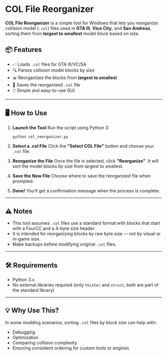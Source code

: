 # COL File Reorganizer

**COL File Reorganizer** is a simple tool for Windows that lets you reorganize collision model (`.col`) files used in **GTA III**, **Vice City**, and **San Andreas**, sorting them from **largest to smallest** model block based on size.

## 📦 Features

* ✅ Loads `.col` files for GTA III/VC/SA
* 🔍 Parses collision model blocks by size
* 📊 Reorganizes the blocks from **largest to smallest**
* 💾 Saves the reorganized `.col` file
* 🖱️ Simple and easy-to-use GUI

---

## 🖥️ How to Use

1. **Launch the Tool**
   Run the script using Python 3:

   ```bash
   python col_reorganizer.py
   ```

2. **Select a .col File**
   Click the **"Select COL File"** button and choose your `.col` file.

3. **Reorganize the File**
   Once the file is selected, click **"Reorganize"**. It will sort the model blocks by size from largest to smallest.

4. **Save the New File**
   Choose where to save the reorganized file when prompted.

5. **Done!**
   You’ll get a confirmation message when the process is complete.

---

## ⚠️ Notes

* This tool assumes `.col` files use a standard format with blocks that start with a FourCC and a 4-byte size header.
* It is intended for reorganizing blocks by raw byte size — not by visual or in-game size.
* Make backups before modifying original `.col` files.

---

## 🛠 Requirements

* Python 3.x
* No external libraries required (only `tkinter` and `struct`, both are part of the standard library)

---

## 💡 Why Use This?

In some modding scenarios, sorting `.col` files by block size can help with:

* Debugging
* Optimization
* Comparing collision complexity
* Ensuring consistent ordering for custom tools or engines
